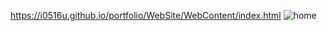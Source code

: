 https://i0516u.github.io/portfolio/WebSite/WebContent/index.html
![home](https://user-images.githubusercontent.com/85083767/135364501-89184e65-3458-443b-bb89-47a1f766eecb.JPG)
